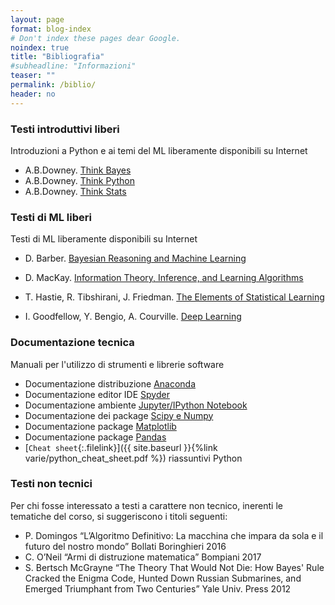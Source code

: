 ```yaml
---
layout: page
format: blog-index
# Don't index these pages dear Google.
noindex: true
title: "Bibliografia"
#subheadline: "Informazioni"
teaser: ""
permalink: /biblio/
header: no
---
```


### Testi introduttivi liberi
Introduzioni a Python e ai temi del ML liberamente disponibili su Internet

* A.B.Downey. [Think Bayes](http://greenteapress.com/wp/think-bayes/)
* A.B.Downey. [Think Python](http://greenteapress.com/wp/think-python-2e/)
* A.B.Downey. [Think Stats](http://greenteapress.com/wp/think-stats-2e/)

### Testi di ML liberi
Testi di ML liberamente disponibili su Internet 

* D. Barber. [Bayesian Reasoning and Machine Learning]([http://web4.cs.ucl.ac.uk/staff/D.Barber/pmwiki/pmwiki.php?n=Brml.HomePage)

* D. MacKay. [Information Theory, Inference, and Learning Algorithms](http://www.inference.org.uk/itprnn/book.html)

* T. Hastie, R. Tibshirani, J. Friedman. [The Elements of Statistical Learning](https://web.stanford.edu/~hastie/ElemStatLearn/)

* I. Goodfellow, Y. Bengio, A. Courville. [Deep Learning](http://www.deeplearningbook.org/)


### Documentazione tecnica
Manuali per l'utilizzo di strumenti e librerie software

* Documentazione distribuzione [Anaconda](https://conda.io/docs/user-guide/index.html)
* Documentazione editor IDE [Spyder](https://pythonhosted.org/spyder/)
* Documentazione ambiente [Jupyter/IPython Notebook](https://jupyter-notebook-beginner-guide.readthedocs.io/en/latest/)
* Documentazione dei package [Scipy e Numpy](https://docs.scipy.org/doc/)
* Documentazione package [Matplotlib](https://matplotlib.org/users/index.html)
* Documentazione package [Pandas](https://pandas.pydata.org)
* [`Cheat sheet`{:.filelink}]({{ site.baseurl }}{%link varie/python_cheat_sheet.pdf %}) riassuntivi Python 



### Testi non tecnici
Per chi fosse interessato a testi a carattere non tecnico, inerenti le tematiche del corso, si suggeriscono i titoli seguenti:

* P. Domingos “L’Algoritmo Definitivo: La macchina che impara da sola e il futuro del nostro mondo” Bollati  Boringhieri 2016
* C. O’Neil “Armi di distruzione matematica”  Bompiani 2017
* S. Bertsch McGrayne “The Theory That Would Not Die: How Bayes' Rule Cracked the Enigma Code, Hunted Down Russian Submarines, and Emerged Triumphant from Two Centuries” Yale Univ. Press 2012